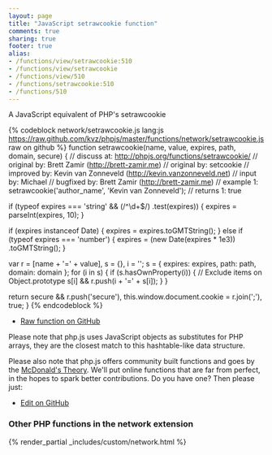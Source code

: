 ```yaml
---
layout: page
title: "JavaScript setrawcookie function"
comments: true
sharing: true
footer: true
alias:
- /functions/view/setrawcookie:510
- /functions/view/setrawcookie
- /functions/view/510
- /functions/setrawcookie:510
- /functions/510
---
```

<!-- Generated by Rakefile:build -->
A JavaScript equivalent of PHP's setrawcookie

{% codeblock network/setrawcookie.js lang:js https://raw.github.com/kvz/phpjs/master/functions/network/setrawcookie.js raw on github %}
function setrawcookie(name, value, expires, path, domain, secure) {
  //  discuss at: http://phpjs.org/functions/setrawcookie/
  // original by: Brett Zamir (http://brett-zamir.me)
  // original by: setcookie
  // improved by: Kevin van Zonneveld (http://kevin.vanzonneveld.net)
  //    input by: Michael
  // bugfixed by: Brett Zamir (http://brett-zamir.me)
  //   example 1: setrawcookie('author_name', 'Kevin van Zonneveld');
  //   returns 1: true

  if (typeof expires === 'string' && (/^\d+$/)
    .test(expires)) {
    expires = parseInt(expires, 10);
  }

  if (expires instanceof Date) {
    expires = expires.toGMTString();
  } else if (typeof expires === 'number') {
    expires = (new Date(expires * 1e3))
      .toGMTString();
  }

  var r = [name + '=' + value],
    s = {},
    i = '';
  s = {
    expires: expires,
    path: path,
    domain: domain
  };
  for (i in s) {
    if (s.hasOwnProperty(i)) { // Exclude items on Object.prototype
      s[i] && r.push(i + '=' + s[i]);
    }
  }

  return secure && r.push('secure'), this.window.document.cookie = r.join(';'), true;
}
{% endcodeblock %}

 - [Raw function on GitHub](https://github.com/kvz/phpjs/blob/master/functions/network/setrawcookie.js)

Please note that php.js uses JavaScript objects as substitutes for PHP arrays, they are 
the closest match to this hashtable-like data structure. 

Please also note that php.js offers community built functions and goes by the 
[McDonald's Theory](https://medium.com/what-i-learned-building/9216e1c9da7d). We'll put online 
functions that are far from perfect, in the hopes to spark better contributions. 
Do you have one? Then please just: 

 - [Edit on GitHub](https://github.com/kvz/phpjs/edit/master/functions/network/setrawcookie.js)


### Other PHP functions in the network extension
{% render_partial _includes/custom/network.html %}
